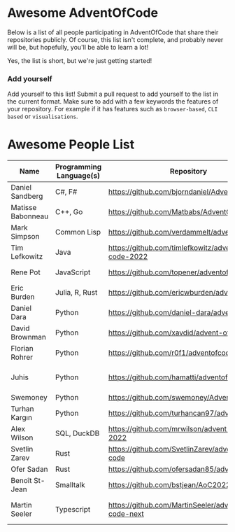 # Awesome AdventOfCode

Below is a list of all people participating in AdventOfCode that share their repositories publicly. Of course, this list isn't complete, and probably never will be, but hopefully, you'll be able to learn a lot!

Yes, the list is short, but we're just getting started! 

### Add yourself
Add yourself to this list! Submit a pull request to add yourself to the list in the current format. Make sure to add with a few keywords the features of your repository. For example if it has features such as `browser-based`, `CLI based` or `visualisations`. 

# Awesome People List

| Name              | Programming Language(s) | Repository                                          | Features                       |
| ----------------- | ----------------------- | --------------------------------------------------- | ------------------------------ |
| Daniel Sandberg   | C#, F#                  | https://github.com/bjorndaniel/AdventOfCode         |                                |
| Matisse Babonneau | C++, Go                 | https://github.com/Matbabs/AdventOfCode             | CLI                            |
| Mark Simpson      | Common Lisp             | https://github.com/verdammelt/advent-of-code        |                                |
| Tim Lefkowitz     | Java                    | https://github.com/timlefkowitz/advent-of-code-2022 | Maven                          |
| Rene Pot          | JavaScript              | https://github.com/topener/adventofcode             | Node/CLI based                 |
| Eric Burden       | Julia, R, Rust          | https://github.com/ericwburden/advent_of_code       |                                |
| Daniel Dara       | Python                  | https://github.com/daniel-dara/advent-of-code       |                                |
| David Brownman    | Python                  | https://github.com/xavdid/advent-of-code            | Writeups, CLI, Runner          |
| Florian Rohrer    | Python                  | https://github.com/r0f1/adventofcode2022            | CLI based                      |
| Juhis             | Python                  | https://github.com/hamatti/adventofcode-2022        | Jupyter Notebook, explanations |
| Swemoney          | Python                  | https://github.com/swemoney/AdventOfCode            |                                |
| Turhan Kargın     | Python                  | https://github.com/turhancan97/adventofcode         | Only Solutions                 |
| Alex Wilson       | SQL, DuckDB             | https://github.com/mrwilson/advent-of-code-2022     |                                |
| Svetlin Zarev     | Rust                    | https://github.com/SvetlinZarev/advent-of-code      | CLI                            |
| Ofer Sadan        | Rust                    | https://github.com/ofersadan85/advent_of_code       |                                |
| Benoît St-Jean    | Smalltalk               | https://github.com/bstjean/AoC2022                  | Squeak Smalltalk               |
| Martin Seeler     | Typescript              | https://github.com/MartinSeeler/advent-of-code-next | Browser based, Visualisation   |
